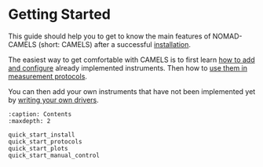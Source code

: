 # Getting Started
This guide should help you to get to know the main features of NOMAD-CAMELS (short: CAMELS) after a successful [installation](../installation/installation.md).

The easiest way to get comfortable with CAMELS is to first learn [how to add and configure](quick_start_install.md) already implemented instruments. Then how to [use them in measurement protocols](quick_start_protocols.md). 

You can then add your own instruments that have not been implemented yet by [writing your own drivers](../programmers_guide/instrument_drivers.md).

```{toctree}
:caption: Contents
:maxdepth: 2

quick_start_install
quick_start_protocols
quick_start_plots
quick_start_manual_control
```
